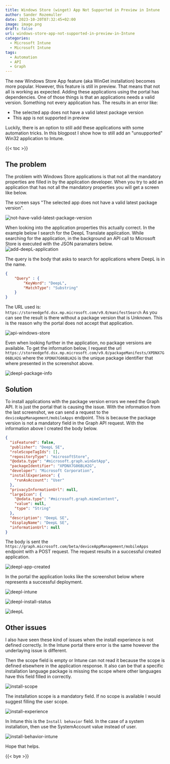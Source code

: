 ```yaml
---
title: Windows Store (winget) App Not Supported in Preview in Intune
author: Sander Rozemuller
date: 2023-10-20T07:32:45+02:00
image: image.png
draft: false
url: windows-store-app-not-supported-in-preview-in-Intune
categories:
  - Microsoft Intune
  - Microsoft Intune
tags:
  - Automation
  - API
  - Graph
---
```

The new Windows Store App feature (aka WinGet installation) becomes more popular. However, this feature is still in preview. That means that not all is working as expected. Adding these applications using the portal has dependencies. One of those things is that an applications needs a valid version. Something not every application has. 
The results in an error like:
- The selected app does not have a valid latest package version
- This app is not supported in preview

Luckily, there is an option to still add these applications with some automation tricks. In this blogpost I show how to still add an "unsupported" Win32 application to Intune.

{{< toc >}}

## The problem
The problem with Windows Store applications is that not all the mandatory properties are filled in by the application developer. When you try to add an application that has not all the mandatory properties you will get a screen like below. 

The screen says "The selected app does not have a valid latest package version". 

![not-have-valid-latest-package-version](not-have-valid-latest-package-version.jpeg)

When looking into the application properties this actually correct. In the example below I search for the DeepL Translate application. While searching for the application, in the background an API call to Microsoft Store is executed with the JSON paramaters below.
![add-deepL-application](add-deepL-application.jpeg)

The query is the body that asks to search for applications where DeepL is in the name. 
```json
{
    "Query" : {
        "KeyWord": "DeepL",
        "MatchType": "Substring"
    }
}
```

The URL used is: `https://storeedgefd.dsx.mp.microsoft.com/v9.0/manifestSearch`
As you can see the result is there without a package version that is Unknown. 
This is the reason why the portal does not accept that application.

![api-windows-store](api-windows-store.jpeg)

Even when looking further in the application, no package versions are available. 
To get the information below, I request the url `https://storeedgefd.dsx.mp.microsoft.com/v9.0/packageManifests/XPDNX7G06BLH2G` where the `XPDNX7G06BLH2G` is the unique package identifier that where presented in the screenshot above.

![deepl-package-info](deepl-package-info.png)

## Solution
To install applications with the package version errors we need the Graph API. It is just the portal that is causing the issue. With the information from the last screenshot, we can send a request to the `deviceAppManagement/mobileApps` endpoint. 
This is because the package version is not a mandatory field in the Graph API request. With the information above I created the body below.

```json
{
  "isFeatured": false,
  "publisher": "DeepL SE",
  "roleScopeTagIds": [],
  "repositoryType": "microsoftStore",
  "@odata.type": "#microsoft.graph.winGetApp",
  "packageIdentifier": "XPDNX7G06BLH2G",
  "developer": "Microsoft Corporation",
  "installExperience": {
    "runAsAccount": "User"
  },
  "privacyInformationUrl": null,
  "largeIcon": {
    "@odata.type": "#microsoft.graph.mimeContent",
    "value": null,
    "type": "String"
  },
  "description": "DeepL SE",
  "displayName": "DeepL SE",
  "informationUrl": null
}
```

The body is sent the `https://graph.microsoft.com/beta/deviceAppManagement/mobileApps` endpoint with a POST request. The request results in a successful created application.

![deepl-app-created](deepl-app-created.jpeg)

In the portal the application looks like the screenshot below where represents a successful deployment.

![deepl-intune](deepl-intune.jpeg)

![deepl-install-status](deepl-install-status.jpeg)

![deepL](deepL.png)
## Other issues
I also have seen these kind of issues when the install experience is not defined correctly. 
In the Intune portal there error is the same however the underlaying issue is different.

Then the scope field is empty or Intune can not read it because the scope is defined elsewhere in the application response. It also can be that a specific installation language package is missing the scope where other languages have this field filled in correctly.

![install-scope](install-scope.jpeg)

The installation scope is a mandatory field. If no scope is available I would suggest filling the user scope. 

![install-experience](install-experience.jpeg)

In Intune this is the `Install behavior` field. 
In the case of a system installation, then use the SystemAccount value instead of user.


![install-behavior-intune](install-behavior-intune.jpeg)

Hope that helps.

{{< bye >}}

